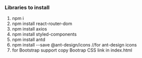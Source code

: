 ### Libraries to install

1. npm i
2. npm install react-router-dom
3. npm install axios
4. npm install styled-components
5. npm install antd
6. npm install --save @ant-design/icons //for ant-design icons
7. for Bootstrap support copy Bootrap CSS link in index.html

